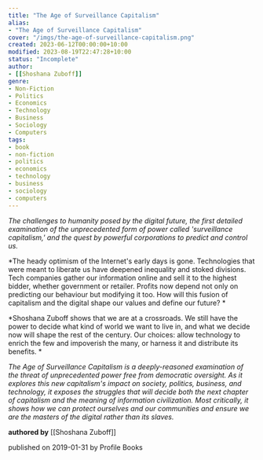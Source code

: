 ```yaml
---
title: "The Age of Surveillance Capitalism"
alias:
- "The Age of Surveillance Capitalism"
cover: "/imgs/the-age-of-surveillance-capitalism.png"
created: 2023-06-12T00:00:00+10:00
modified: 2023-08-19T22:47:28+10:00
status: "Incomplete"
author:
- [[Shoshana Zuboff]]
genre:
- Non-Fiction
- Politics
- Economics
- Technology
- Business
- Sociology
- Computers
tags:
- book
- non-fiction
- politics
- economics
- technology
- business
- sociology
- computers
---
```


*The challenges to humanity posed by the digital future, the first detailed examination of the unprecedented form of power called 'surveillance capitalism,' and the quest by powerful corporations to predict and control us.* 

*The heady optimism of the Internet's early days is gone. Technologies that were meant to liberate us have deepened inequality and stoked divisions. Tech companies gather our information online and sell it to the highest bidder, whether government or retailer. Profits now depend not only on predicting our behaviour but modifying it too. How will this fusion of capitalism and the digital shape our values and define our future? *

*Shoshana Zuboff shows that we are at a crossroads. We still have the power to decide what kind of world we want to live in, and what we decide now will shape the rest of the century. Our choices: allow technology to enrich the few and impoverish the many, or harness it and distribute its benefits. *

*The Age of Surveillance Capitalism is a deeply-reasoned examination of the threat of unprecedented power free from democratic oversight. As it explores this new capitalism's impact on society, politics, business, and technology, it exposes the struggles that will decide both the next chapter of capitalism and the meaning of information civilization. Most critically, it shows how we can protect ourselves and our communities and ensure we are the masters of the digital rather than its slaves.*

**authored by** [[Shoshana Zuboff]]

published on 2019-01-31 by Profile Books